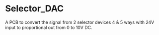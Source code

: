 # Selector_DAC
A PCB to convert the signal from 2 selector devices 4 &amp; 5 ways with 24V input to proportional out from 0 to 10V DC.
